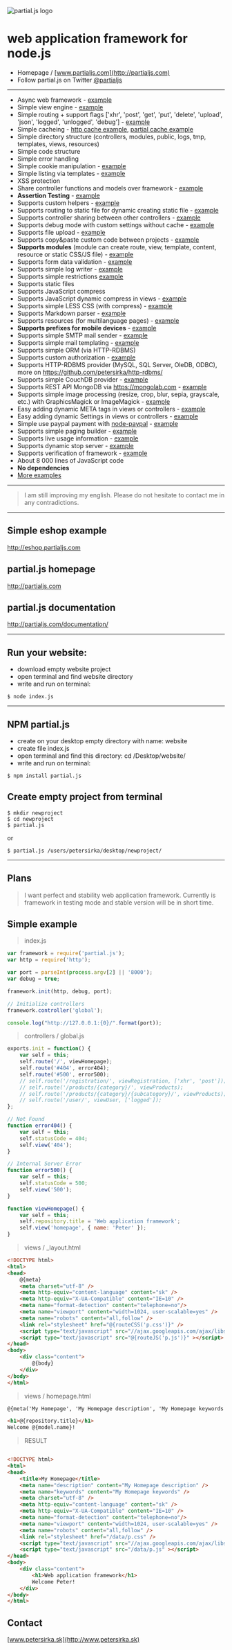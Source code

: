 ![partial.js logo](http://petersirka.sk/partial-js/logo-new.png)

web application framework for node.js
=====================================

- Homepage / [www.partialjs.com](http://partialjs.com)
- Follow partial.js on Twitter [@partialjs](https://twitter.com/partialjs)

***

* Async web framework - [example](https://github.com/petersirka/partial.js/tree/master/examples/async)
* Simple view engine - [example](https://github.com/petersirka/partial.js/tree/master/examples/views)
* Simple routing + support flags ['xhr', 'post', 'get', 'put', 'delete', 'upload', 'json', 'logged', 'unlogged', 'debug'] - [example](https://github.com/petersirka/partial.js/tree/master/examples/routing)
* Simple cacheing - [http cache example](https://github.com/petersirka/partial.js/tree/master/examples/cache-http), [partial cache example](https://github.com/petersirka/partial.js/tree/master/examples/cache-partial)
* Simple directory structure (controllers, modules, public, logs, tmp, templates, views, resources)
* Simple code structure
* Simple error handling
* Simple cookie manipulation - [example](https://github.com/petersirka/partial.js/tree/master/examples/cookies)
* Simple listing via templates - [example](https://github.com/petersirka/partial.js/tree/master/examples/templating)
* XSS protection
* Share controller functions and models over framework - [example](https://github.com/petersirka/partial.js/tree/master/examples/controller-sharing)
* __Assertion Testing__ - [example](https://github.com/petersirka/partial.js/tree/master/examples/testing)
* Supports custom helpers - [example](https://github.com/petersirka/partial.js/tree/master/examples/View-custom-helper)
* Supports routing to static file for dynamic creating static file - [example](https://github.com/petersirka/partial.js/tree/master/examples/routing)
* Supports controller sharing between other controllers - [example](https://github.com/petersirka/partial.js/tree/master/examples/controller-sharing)
* Supports debug mode with custom settings without cache - [example](https://github.com/petersirka/partial.js/tree/master/examples/config-debug-release)
* Supports file upload - [example](https://github.com/petersirka/partial.js/tree/master/examples/upload-multipart)
* Supports copy&paste custom code between projects - [example](https://github.com/petersirka/partial.js/tree/master/examples/framework-custom)
* __Supports modules__ (module can create route, view, template, content, resource or static CSS/JS file) - [example](https://github.com/petersirka/partial.js/tree/master/examples/framework-modules)
* Supports form data validation - [example](https://github.com/petersirka/partial.js/tree/master/examples/validation)
* Supports simple log writer - [example](https://github.com/petersirka/partial.js/tree/master/examples/logs)
* Supports simple restrictions [example](https://github.com/petersirka/partial.js/tree/master/examples/restrictions-ip)
* Supports static files
* Supports JavaScript compress
* Supports JavaScript dynamic compress in views - [example](https://github.com/petersirka/partial.js/tree/master/examples/views-javascript-compress)
* Supports simple LESS CSS (with compress) - [example](https://github.com/petersirka/partial.js/tree/master/examples/css-less)
* Supports Markdown parser - [example](https://github.com/petersirka/partial.js/tree/master/examples/markdown)
* Supports resources (for multilanguage pages) - [example](https://github.com/petersirka/partial.js/tree/master/examples/localization-resources)
* __Supports prefixes for mobile devices__ - [example](https://github.com/petersirka/partial.js/tree/master/examples/mobile)
* Supports simple SMTP mail sender - [example](https://github.com/petersirka/partial.js/tree/master/examples/email-templating)
* Supports simple mail templating - [example](https://github.com/petersirka/partial.js/tree/master/examples/email-templating)
* Supports simple ORM (via HTTP-RDBMS)
* Supports custom authorization - [example](https://github.com/petersirka/partial.js/tree/master/examples/authorization)
* Supports HTTP-RDBMS provider (MySQL, SQL Server, OleDB, ODBC), more on https://github.com/petersirka/http-rdbms/
* Supports simple CouchDB provider - [example](https://github.com/petersirka/partial.js/tree/master/examples/authorization)
* Supports REST API MongoDB via https://mongolab.com - [example](https://github.com/petersirka/partial.js/tree/master/examples/mongodb-mongolab)
* Supports simple image processing (resize, crop, blur, sepia, grayscale, etc.)  with GraphicsMagick or ImageMagick - [example](https://github.com/petersirka/partial.js/tree/master/examples/picture-resize)
* Easy adding dynamic META tags in views or controllers - [example](https://github.com/petersirka/partial.js/tree/master/examples/views-meta)
* Easy adding dynamic Settings in views or controllers - [example](https://github.com/petersirka/partial.js/tree/master/examples/views-settings)
* Simple use paypal payment with [node-paypal](https://github.com/petersirka/node-paypal) - [example](https://github.com/petersirka/partial.js/tree/master/examples/paypal)
* Supports simple paging builder - [example](https://github.com/petersirka/partial.js/tree/master/examples/paging)
* Supports live usage information - [example](https://github.com/petersirka/partial.js/tree/master/examples/framework-usage)
* Supports dynamic stop server - [example](https://github.com/petersirka/partial.js/tree/master/examples/framework-stop)
* Supports verification of framework - [example](https://github.com/petersirka/partial.js/tree/master/examples/framework-verification)
* About 8 000 lines of JavaScript code
* __No dependencies__
* [More examples](https://github.com/petersirka/partial.js/tree/master/examples)

***

> I am still improving my english. Please do not hesitate to contact me in any contradictions.

***

## Simple eshop example
http://eshop.partialjs.com

## partial.js homepage
http://partialjs.com

## partial.js documentation
http://partialjs.com/documentation/

***

## Run your website:

- download empty website project
- open terminal and find website directory
- write and run on terminal:

```text
$ node index.js
```

***

## NPM partial.js

- create on your desktop empty directory with name: website
- create file index.js
- open terminal and find this directory: cd /Desktop/website/
- write and run on terminal:

```text
$ npm install partial.js
```

## Create empty project from terminal

```text
$ mkdir newproject
$ cd newproject
$ partial.js
```

or

```text
$ partial.js /users/petersirka/desktop/newproject/
```

***

## Plans

> I want perfect and stability web application framework. Currently is framework in testing mode and stable version will be in short time.

## Simple example

> index.js

```js
var framework = require('partial.js');
var http = require('http');

var port = parseInt(process.argv[2] || '8000');
var debug = true;

framework.init(http, debug, port);

// Initialize controllers
framework.controller('global');

console.log("http://127.0.0.1:{0}/".format(port));
```

> controllers / global.js

```js
exports.init = function() {
	var self = this;
	self.route('/', viewHomepage);
	self.route('#404', error404);
	self.route('#500', error500);
	// self.route('/registration/', viewRegistration, ['xhr', 'post']);
	// self.route('/products/{category}/', viewProducts);
	// self.route('/products/{category}/{subcategory}/', viewProducts);
	// self.route('/user/', viewUser, ['logged']);
};

// Not Found
function error404() {
	var self = this;
	self.statusCode = 404;
	self.view('404');
}

// Internal Server Error
function error500() {
	var self = this;
	self.statusCode = 500;
	self.view('500');
}

function viewHomepage() {
	var self = this;
	self.repository.title = 'Web application framework';
	self.view('homepage', { name: 'Peter' });
}
```

> views / _layout.html

```html
<!DOCTYPE html>
<html>
<head>
    @{meta}
    <meta charset="utf-8" />
	<meta http-equiv="content-language" content="sk" />
	<meta http-equiv="X-UA-Compatible" content="IE=10" />
	<meta name="format-detection" content="telephone=no"/>
	<meta name="viewport" content="width=1024, user-scalable=yes" />
	<meta name="robots" content="all,follow" />
	<link rel="stylesheet" href="@{routeCSS('p.css')}" />
	<script type="text/javascript" src="//ajax.googleapis.com/ajax/libs/jquery/1.8.3/jquery.min.js"></script>
	<script type="text/javascript" src="@{routeJS('p.js')}" ></script>
</head>
<body>
	<div class="content">
		@{body}
	</div>
</body>
</html>
```

> views / homepage.html

```html
@{meta('My Homepage', 'My Homepage description', 'My Homepage keywords')}

<h1>@{repository.title}</h1>
Welcome @{model.name}!
```

> RESULT

```html

<!DOCTYPE html>
<html>
<head>
    <title>My Homepage</title>
    <meta name="description" content="My Homepage description" />
    <meta name="keywords" content="My Homepage keywords" />
    <meta charset="utf-8" />
	<meta http-equiv="content-language" content="sk" />
	<meta http-equiv="X-UA-Compatible" content="IE=10" />
	<meta name="format-detection" content="telephone=no"/>
	<meta name="viewport" content="width=1024, user-scalable=yes" />
	<meta name="robots" content="all,follow" />
	<link rel="stylesheet" href="/data/p.css" />
	<script type="text/javascript" src="//ajax.googleapis.com/ajax/libs/jquery/1.8.3/jquery.min.js"></script>
	<script type="text/javascript" src="/data/p.js" ></script>
</head>
<body>
	<div class="content">
		<h1>Web application framework</h1>		
		Welcome Peter!
	</div>
</body>
</html>

```

## Contact

[www.petersirka.sk](http://www.petersirka.sk)
